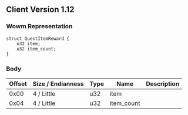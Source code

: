 ## Client Version 1.12

### Wowm Representation
```rust,ignore
struct QuestItemReward {
    u32 item;    
    u32 item_count;    
}
```
### Body
| Offset | Size / Endianness | Type | Name | Description |
| ------ | ----------------- | ---- | ---- | ----------- |
| 0x00 | 4 / Little | u32 | item |  |
| 0x04 | 4 / Little | u32 | item_count |  |
